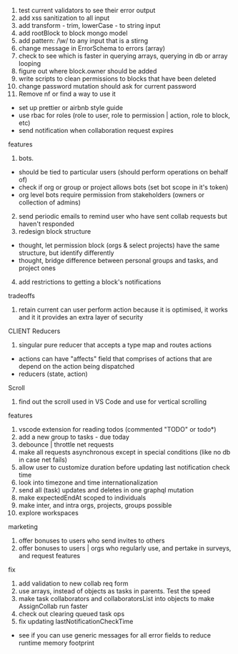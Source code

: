 1. test current validators to see their error output
2. add xss sanitization to all input
3. add transform - trim, lowerCase - to string input
4. add rootBlock to block mongo model
5. add pattern: /\w/ to any input that is a stirng
6. change message in ErrorSchema to errors (array)
7. check to see which is faster in querying arrays, querying in db or array looping
8. figure out where block.owner should be added
9. write scripts to clean permissions to blocks that have been deleted
10. change password mutation should ask for current password
11. Remove nf or find a way to use it

- set up prettier or airbnb style guide
- use rbac for roles (role to user, role to permission | action, role to block, etc)
- send notification when collaboration request expires

features

1. bots.

- should be tied to particular users (should perform operations on behalf of)
- check if org or group or project allows bots (set bot scope in it's token)
- org level bots require permission from stakeholders (owners or collection of admins)

2. send periodic emails to remind user who have sent collab requests but haven't responded
3. redesign block structure

- thought, let permission block (orgs & select projects) have the same structure,
  but identify differently
- thought, bridge difference between personal groups and tasks, and project ones

4. add restrictions to getting a block's notifications

tradeoffs

1. retain current can user perform action because it is optimised, it works and it
   it provides an extra layer of security

CLIENT
Reducers

1. singular pure reducer that accepts a type map and routes actions

- actions can have "affects" field that comprises of actions that are
  depend on the action being dispatched
- reducers (state, action)

Scroll

1. find out the scroll used in VS Code and use for vertical scrolling

features

1. vscode extension for reading todos (commented "TODO" or todo\*)
2. add a new group to tasks - due today
3. debounce | throttle net requests
4. make all requests asynchronous except in special conditions (like no db in case net fails)
5. allow user to customize duration before updating last notification check time
6. look into timezone and time internationalization
7. send all (task) updates and deletes in one graphql mutation
8. make expectedEndAt scoped to individuals
9. make inter, and intra orgs, projects, groups possible
10. explore workspaces

marketing

1. offer bonuses to users who send invites to others
2. offer bonuses to users | orgs who regularly use, and pertake in surveys, and request features

fix

1. add validation to new collab req form
2. use arrays, instead of objects as tasks in parents. Test the speed
3. make task collaborators and collaboratorsList into objects to make AssignCollab run faster
4. check out clearing queued task ops
5. fix updating lastNotificationCheckTime

- see if you can use generic messages for all error fields to reduce runtime memory footprint
